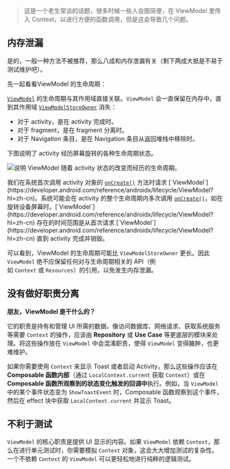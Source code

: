 
> 这是一个老生常谈的话题，很多时候一些人会图简便，在 ViewModel 里传入 Context，以进行方便的函数调用，但是这会导致几个问题。

## 内存泄漏
是的，一般一种方法不被推荐，那么八成和内存泄漏有关（剩下两成大抵是不易于测试维护吧）。

先一起看看ViewModel 的生命周期：

[`ViewModel`](https://developer.android.com/reference/androidx/lifecycle/ViewModel?hl=zh-cn) 的生命周期与其作用域直接关联。`ViewModel` 会一直保留在内存中，直到其作用域 [`ViewModelStoreOwner`](https://developer.android.com/reference/kotlin/androidx/lifecycle/ViewModelStoreOwner?hl=zh-cn) 消失：

- 对于 activity，是在 activity 完成时。
- 对于 fragment，是在 fragment 分离时。
- 对于 Navigation 条目，是在 Navigation 条目从返回堆栈中移除时。

下图说明了 activity 经历屏幕旋转的各种生命周期状态。

![说明 ViewModel 随着 activity 状态的改变而经历的生命周期。](https://developer.android.com/static/images/topic/libraries/architecture/viewmodel-lifecycle.png?hl=zh-cn)

我们在系统首次调用 activity 对象的 [`onCreate()`](https://developer.android.com/reference/android/app/Activity?hl=zh-cn#onCreate\(android.os.Bundle\)) 方法时请求 [`ViewModel`](https://developer.android.com/reference/androidx/lifecycle/ViewModel?hl=zh-cn)。系统可能会在 activity 的整个生命周期内多次调用 [`onCreate()`](https://developer.android.com/reference/android/app/Activity?hl=zh-cn#onCreate\(android.os.Bundle\))，如在旋转设备屏幕时。[`ViewModel`](https://developer.android.com/reference/androidx/lifecycle/ViewModel?hl=zh-cn) 存在的时间范围是从首次请求 [`ViewModel`](https://developer.android.com/reference/androidx/lifecycle/ViewModel?hl=zh-cn) 直到 activity 完成并销毁。

可以看到，ViewModel 的生命周期可能比 `ViewModelStoreOwner` 更长。因此 `ViewModel` 绝不应保留任何对与生命周期相关的 API（例如 `Context` 或 `Resources`）的引用，以免发生内存泄漏。

## 没有做好职责分离
**朋友，ViewModel 是干什么的？**

它的职责是持有和管理 UI 所需的数据。像访问数据库、网络请求、获取系统服务等需要 `Context` 的操作，应该由 **Repository** 或 **Use Case** 等更底层的模块来处理。将这些操作放在 `ViewModel` 中会混淆职责，使得 `ViewModel` 变得臃肿，也更难维护。

如果你需要使用 `Context` 来显示 Toast 或者启动 Activity，那么这些操作应该在 **Composable 函数内部**（通过 `LocalContext.current` 获取 `Context`）或在 **Composable 函数所观察到的状态变化触发的回调中**执行。例如，当 `ViewModel` 中的某个事件状态变为 `ShowToastEvent` 时，Composable 函数观察到这个事件，然后在 effect 块中获取 `LocalContext.current` 并显示 Toast。

## 不利于测试
`ViewModel` 的核心职责是提供 UI 显示的内容。如果 `ViewModel` 依赖 `Context`，那么在进行单元测试时，你需要模拟 `Context` 对象，这会大大增加测试的复杂性。一个不依赖 `Context` 的 `ViewModel` 可以更轻松地进行纯粹的逻辑测试。